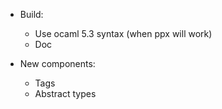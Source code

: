 
- Build:
  - Use ocaml 5.3 syntax (when ppx will work)
  - Doc

- New components:
  - Tags
  - Abstract types
